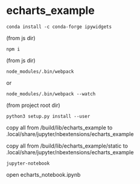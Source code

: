 echarts_example
=====

```
conda install -c conda-forge ipywidgets
```

(from js dir) 
```
npm i
```

(from js dir) 
```
node_modules/.bin/webpack
```
or 
```
node_modules/.bin/webpack --watch
```

(from project root dir)
```
python3 setup.py install --user
```

copy all from <project>/build/lib/echarts_example to .local/share/jupyter/nbextensions/echarts_example

copy all from <project>/build/lib/echarts_example/static to .local/share/jupyter/nbextensions/echarts_example

```
jupyter-notebook
```

open echarts_notebook.ipynb
